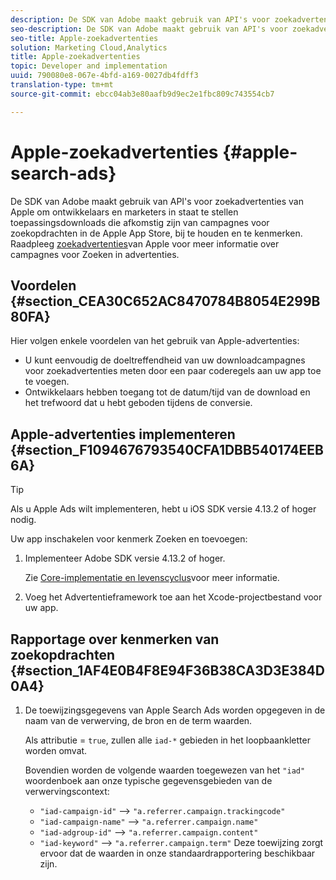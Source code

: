 ```yaml
---
description: De SDK van Adobe maakt gebruik van API's voor zoekadvertenties van Apple om ontwikkelaars en marketers in staat te stellen toepassingsdownloads die afkomstig zijn van campagnes voor zoekopdrachten in de Apple App Store, bij te houden en te kenmerken.
seo-description: De SDK van Adobe maakt gebruik van API's voor zoekadvertenties van Apple om ontwikkelaars en marketers in staat te stellen toepassingsdownloads die afkomstig zijn van campagnes voor zoekopdrachten in de Apple App Store, bij te houden en te kenmerken.
seo-title: Apple-zoekadvertenties
solution: Marketing Cloud,Analytics
title: Apple-zoekadvertenties
topic: Developer and implementation
uuid: 790080e8-067e-4bfd-a169-0027db4fdff3
translation-type: tm+mt
source-git-commit: ebcc04ab3e80aafb9d9ec2e1fbc809c743554cb7

---
```



# Apple-zoekadvertenties {#apple-search-ads}

De SDK van Adobe maakt gebruik van API&#39;s voor zoekadvertenties van Apple om ontwikkelaars en marketers in staat te stellen toepassingsdownloads die afkomstig zijn van campagnes voor zoekopdrachten in de Apple App Store, bij te houden en te kenmerken. Raadpleeg [zoekadvertenties](https://searchads.apple.com)van Apple voor meer informatie over campagnes voor Zoeken in advertenties.

## Voordelen {#section_CEA30C652AC8470784B8054E299B80FA}

Hier volgen enkele voordelen van het gebruik van Apple-advertenties:

* U kunt eenvoudig de doeltreffendheid van uw downloadcampagnes voor zoekadvertenties meten door een paar coderegels aan uw app toe te voegen.
* Ontwikkelaars hebben toegang tot de datum/tijd van de download en het trefwoord dat u hebt geboden tijdens de conversie.

## Apple-advertenties implementeren {#section_F1094676793540CFA1DBB540174EEB6A}

>[!TIP]
>
>Als u Apple Ads wilt implementeren, hebt u iOS SDK versie 4.13.2 of hoger nodig.

Uw app inschakelen voor kenmerk Zoeken en toevoegen:

1. Implementeer Adobe SDK versie 4.13.2 of hoger.

   Zie [Core-implementatie en levenscyclus](/help/ios/getting-started/dev-qs.md)voor meer informatie.

1. Voeg het Advertentieframework toe aan het Xcode-projectbestand voor uw app.

## Rapportage over kenmerken van zoekopdrachten {#section_1AF4E0B4F8E94F36B38CA3D3E384D0A4}

1. De toewijzingsgegevens van Apple Search Ads worden opgegeven in de naam van de verwerving, de bron en de term waarden.

   Als attributie = `true`, zullen alle `iad-*` gebieden in het loopbaankletter worden omvat.

   Bovendien worden de volgende waarden toegewezen van het `"iad"` woordenboek aan onze typische gegevensgebieden van de verwervingscontext:

   * `"iad-campaign-id"` --> `"a.referrer.campaign.trackingcode"`
   * `"iad-campaign-name"` --> `"a.referrer.campaign.name"`
   * `"iad-adgroup-id"` --> `"a.referrer.campaign.content"`
   * `"iad-keyword"` --> `"a.referrer.campaign.term"`
   Deze toewijzing zorgt ervoor dat de waarden in onze standaardrapportering beschikbaar zijn.
